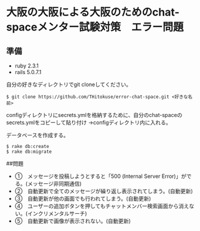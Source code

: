# 大阪の大阪による大阪のためのchat-spaceメンター試験対策　エラー問題

## 準備

- ruby 2.3.1
- rails 5.0.7.1

自分の好きなディレクトリでgit cloneしてください。
```text:作業場所　ターミナル
$ git clone https://github.com/THitokuse/error-chat-space.git <好きな名前>
```

configディレクトリにsecrets.ymlを格納するために、自分のchat-spaceのsecrets.ymlをコピーして貼り付け
→configディレクトリ内に入れる。

データベースを作成する。
```text:作業場所　ターミナル
$ rake db:create
$ rake db:migrate
```


##問題
- ①　メッセージを投稿しようとすると「500 (Internal Server Error)」がでる。(メッセージ非同期通信)
- ②　自動更新で全てのメッセージが繰り返し表示されてしまう。(自動更新)
- ③　自動更新が他の画面でも行われてしまう。(自動更新)
- ④　ユーザーの追加ボタンを押してもチャットメンバー検索画面から消えない。(インクリメンタルサーチ)
- ⑤　自動更新で画像が表示されない。(自動更新)
